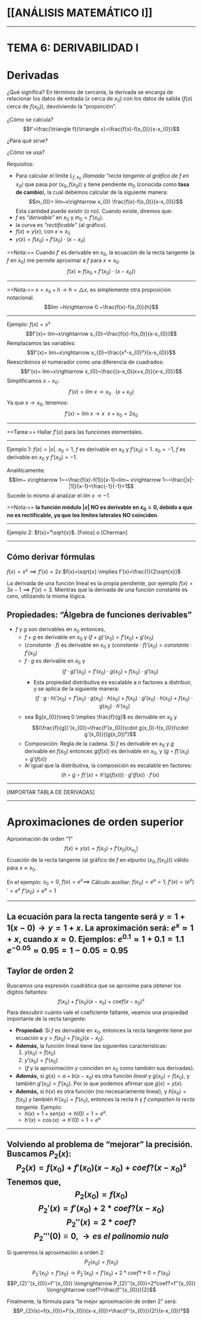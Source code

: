 # [[ANÁLISIS MATEMÁTICO I]] 
---
# TEMA 6: DERIVABILIDAD I

# Derivadas
¿Qué significa?
En términos de cercanía, la derivada se encarga de relacionar los datos de entrada ($x$ cerca de $x_0$) con los datos de salida ($f(x)$ cerca de $f(x_0)$), devolviendo la “proporción”.

¿Cómo se calcula?
$$f'=\frac{\triangle f}{\triangle x}=\frac{f(x)-f(x_0)}{x-x_{0}}$$

¿Para qué sirve?

¿Cómo se usa?

Requisitos:
- Para calcular el límite $L_{f,x_{0}}$ _(llamada “recta tangente al gráfico de $f$ en $x_{0}$)_ que pasa por $(x_{0}, f(x_{0}))$ y tiene pendiente $m_{0}$ (conocida como __tasa de cambio__), la cual debemos calcular de la siguiente manera: $$m_{0}= lím~x\rightarrow x_{0} \frac{f(x)-f(x_0)}{x-x_{0}}$$
Esta cantidad puede existir (o no). Cuando existe, diremos que:
- $f$ es _“derivable”_ en $x_{0}$ y $m_{0}=f'(x_{0})$.
- la curva es _“rectificable”_ (al gráfico).
- $f(x) \approx y(x)$, con $x\approx x_0$
- $y(x)= f(x_{0})+f'(x_{0})\cdot (x-x_{0})$

==Nota:== Cuando $f'$ es derivable en $x_{0}$, la ecuación de la recta tangente (a $f$ en $x_{0}$) me permite aproximar a $f$ para $x \approx x_{0}$. $$f(x)\approx f(x_{0}+f'(x_{0})\cdot(x-x_{0}))$$

---
==Nota:== $x=x_{0}+h \rightarrow h=\triangle x$, es simplemente otra proposición notacional. $$lím ~h\rightarrow 0 ~\frac{f(x)-f(x_0)}{h}$$

---
Ejemplo: $f(x)=x²$ $$f'(x)= lím~x\rightarrow x_{0}~\frac{f(x)-f(x_0)}{x-x_{0}}$$
Remplazamos las variables:
$$f'(x)= lím~x\rightarrow x_{0}~\frac{x²-x_{0}²}{x-x_{0}}$$
Reescribimos el numerador como una diferencia de cuadrados:
$$f'(x)= lím~x\rightarrow x_{0}~\frac{(x-x_0)(x+x_0)}{x-x_{0}}$$
Simplificamos $x-x_0$:
$$f'(x)= lím~x\rightarrow x_{0}~~~(x+x_0)$$
Ya que $x\rightarrow x_{0}$, tenemos: $$f'(x)= lím~x\rightarrow x~~x+x_{0}=2x_{0}$$

---

==Tarea:== Hallar $f'(x)$ para las funciones elementales.

---
Ejemplo 1: $f(x)= |x|$.
$x_{0}=1$, $f$ es derivable en $x_{0}$ y $f'(x_{0})=1$.
$x_{0}=-1$, $f$ es derivable en $x_{0}$ y $f'(x_{0})=-1$.

Analíticamente: $$lím~ x\rightarrow 1~~\frac{f(x)-f(1)}{x-1}=lím~ x\rightarrow 1~~\frac{|x|-|1|}{x-1}=\frac{-1}{-1}=1$$
Sucede lo mismo al analizar el $lím~x\rightarrow -1$.

==Nota:== __la función módulo $|x|$ NO es derivable en $x_{0}=0$, debido a que no es rectificable, ya que los límites laterales NO coinciden__.

---

Ejemplo 2: $f(x)=³\sqrt{x}$.
[Fotos] o [Cherman]

---
## Cómo derivar fórmulas

$f(x)=x² \implies f'(x)=2x$ 
$f(x)=\sqrt{x} \implies f'(x)=\frac{1}{2\sqrt{x}}$

La derivada de una función lineal es la propia pendiente, por ejemplo $f(x)=3x-1 \implies f'(x)=3$.
Mientras que la derivada de una función constante es cero, utilizando la misma lógica.

## Propiedades: “Álgebra de funciones derivables”
- $f$ y $g$ son derivables en $x_{0}$ entonces,
	- $f+g$ es derivable en $x_{0}$ y $(f+g)'(x_{0})=f'(x_{0})+g'(x_{0})$
	- $(constante\cdot f)$ es derivable en $x_{0}$ y $(constante\cdot f)'(x_{0})= constante\cdot f'(x_0)$
	- $f\cdot g$ es derivable en $x_{0}$ y $$(f\cdot g)'(x_0)=f'(x_{0})\cdot g(x_{0})+f(x_{0})\cdot g'(x_{0})$$
		- Esta propiedad distributiva es escalable a $n$ factores a distribuir, y se aplica de la siguiente manera: $$(f\cdot g\cdot h)'(x_{0})=f'(x_{0})\cdot g(x_{0})\cdot h(x_{0})+f(x_{0})\cdot g'(x_{0})\cdot h(x_{0})+f(x_{0})\cdot g(x_{0})\cdot h'(x_{0})$$
	- sea $g(x_{0})\neq 0 \implies \frac{f}{g}$ es derivable en $x_{0}$ y $$(\frac{f}{g})'(x_{0})=\frac{f'(x_{0})\cdot g(x_0)-f(x_{0})\cdot g'(x_0)}{(g(x_0))²}$$
	- Composición: Regla de la cadena.
	  Si $f$ es derivable en $x_{0}$ y $g$ derivable en $f(x_{0})$ entonces $g(f(x))$ es derivable en $x_{0}$, y $(g\circ f)'(x_{0})=g'(f(x))$
	- Al igual que la distributiva, la composición es escalable en factores: $$(h\circ g\circ f)'(x)=h'(g(f(x)))\cdot g'(f(x))\cdot f'(x)$$
---	
[IMPORTAR TABLA DE DERIVADAS]

---

# Aproximaciones de orden superior

Aproximación de orden “1”
$$f(x) \approx y(x)=f(x_{0})+f'(x_{0})(x_{x_{0}})$$
Ecuación de la recta tangente (al gráfico de $f$ en elpunto $(x_{0}, f(x_{0}))$) válido para $x\approx x_{0}$.

En el ejemplo: $x_{0}=0$, $f(x)=e^{x} \implies$
Cálculo auxiliar:
$f(x_{0})= e⁰=1$; $f'(x)=(e^x)'=e^x$
$f'(x_{0})=e⁰=1$

---
La ecuación para la recta tangente será $y=1+1(x-0) \longrightarrow y=1+x$.
La aproximación será: $e^{x}\approx 1+x$, cuando $x\approx 0$.
	Ejemplos:
	$e^{0.1}\approx 1+0.1=1.1$
	$e^{-0.05} \approx 0.95=1-0.05=0.95$
---

## Taylor de orden 2
Buscamos una expresión cuadrática que se aproxime para obtener los dígitos faltantes:
$$f(x_{0})+f'(x_{0})(x-x_{0})+coef(x-x_{0})²$$
Para descubrir cuánto vale el coeficiente faltante, veamos una propiedad importante de la recta tangente:
- **Propiedad:** Si $f$ es derivable en $x_{0}$, entonces la recta tangente tiene por ecuación a $y=f(x_{0})+f'(x_{0})(x-x_{0})$.
- **Además,** la función lineal tiene las siguientes características:
  1. $y(x_{0})=f(x_{0})$
  2. $y'(x_{0})=f'(x_{0})$
  - ($f$ y la aproximación $y$ coinciden en $x_{0}$ como también sus derivadas).
- **Además,** si $g(x)=a+b(x-x_{0})$ es otra función _lineal_ y $g(x_{0})=f(x_{0})$, y también $g'(x_{0})=f'(x_{0})$. Por lo que podemos afirmar que $g(x)=y(x)$.
- **Además,** si $h(x)$ es otra función (no necesariamente lineal), y $h(x_{0})=f(x_{0})$ y también $h'(x_{0})=f'(x_{0})$, entonces la recta $h$ y $f$ _comparten la recta tangente_.
  Ejemplo: 
	- $h(x)=1+sen(x) \longrightarrow h(0)=1=e⁰$.
	- $h'(x)=\cos(x) \longrightarrow h'(0)=1=e⁰$

---
Volviendo al problema de “mejorar” la precisión. Buscamos $P_{2}(x)$: $$P_{2}(x)=f(x_{0})+f'(x_{0})(x-x_{0})+coef?(x-x_{0})²$$
Tenemos que, $$P_{2}(x_{0})=f(x_{0})$$
$$P_{2}'(x)=f'(x_{0})+2*coef?(x-x_{0})$$
$$P_{2}''(x)=2*coef?$$
$$P_{2}'''(0) \equiv 0, \longrightarrow es \ el \ polinomio \ nulo$$
---
Si queremos la aproximación a orden 2:
$$P_{2}(x_{0})=f(x_{0})$$
$$P_{2}'(x_{0})=f'(x_{0}) \longrightarrow P_{2}'(x_{0})=f'(x_{0})+2*coef?*0=f'(x_{0})$$
$$P_{2}''(x_{0})=f''(x_{0}) \longrightarrow P_{2}''(x_{0})=2*coef?=f''(x_{0}) \longrightarrow coef?=\frac{f''(x_{0})}{2}$$

Finalmente, la fórmula para “la mejor aproximación de orden 2” será:
$$P_{2}(x)=f(x_{0})+f'(x_{0})(x-x_{0})+\frac{f''(x_{0})}{2!}(x-x_{0})²$$

